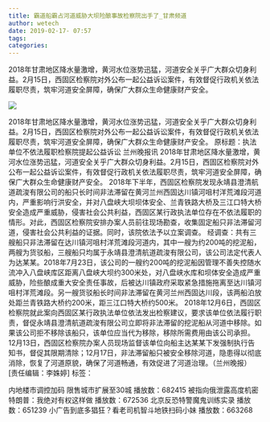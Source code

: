 ```yaml
---
title: 霸道船霸占河道威胁大坝险酿事故检察院出手了_甘肃频道
author: wetech
date: 2019-02-17- 07:57
tags: 
categories: 
---
```

2018年甘肃地区降水量激增，黄河水位涨势迅猛，河道安全关乎广大群众切身利益。2月15日，西固区检察院对外公布一起公益诉讼案件，有效督促行政机关依法履职尽责，筑牢河道安全屏障，确保广大群众生命健康财产安全。
<!-- more -->
                
<img align="center" border="0" src="http://p2.ifengimg.com/a/2016/0810/204c433878d5cf9size1_w16_h16.png" />
                
                
            
2018年甘肃地区降水量激增，黄河水位涨势迅猛，河道安全关乎广大群众切身利益。2月15日，西固区检察院对外公布一起公益诉讼案件，有效督促行政机关依法履职尽责，筑牢河道安全屏障，确保广大群众生命健康财产安全。
原标题：执法单位不依法履职检察院提起公益诉讼
兰州晚报讯 2018年甘肃地区降水量激增，黄河水位涨势迅猛，河道安全关乎广大群众切身利益。2月15日，西固区检察院对外公布一起公益诉讼案件，有效督促行政机关依法履职尽责，筑牢河道安全屏障，确保广大群众生命健康财产安全。
2018年下半年，西固区检察院发现永靖县澄清航道疏浚有限公司的船只长时间非法滞留在黄河兰州西固达川镇河咀村洋荒滩段河道内，严重影响行洪安全，并对八盘峡大坝坝体安全、兰青铁路大桥及三江口特大桥安全造成严重威胁，侵害社会公共利益，西固区某行政执法单位存在不依法履职的情形。对此，西固区检察院安排办案人员前往现场勘查，收集固定船只非法滞留河道，侵害社会公共利益的证据。同时，该院依法予以立案调查。
经调查：共有三艘船只非法滞留在达川镇河咀村洋荒滩段河道内，其中一艘为约200吨的挖泥船，两艘为货驳船，三艘船只均属于永靖县澄清航道疏浚有限公司，该公司法定代表人为达某某。2018年7月23日，该公司的一艘约200吨的挖泥船因管理不善失控随水流冲入八盘峡库区距离八盘峡大坝约300米处，对八盘峡水库和坝体安全造成严重威胁，险些酿成重大安全责任事故，后被达川镇政府采取紧急措施拖离至达川镇河咀村洋荒滩段。另一艘货驳船长时间非法滞留在黄河兰州西固达川段，该两船泊放处距兰青铁路大桥约200米，距三江口特大桥约500米。
2018年12月6日，西固区检察院就此案向西固区某行政执法单位依法发出检察建议，要求该单位依法履行职责，督促永靖县澄清航道疏浚有限公司立即将非法滞留的挖泥船从河道中移除。如果该公司拒不移除该船只，该单位应当代为移除，移除所需费用由该公司承担。
12月13日，西固区检察院办案人员现场监督该单位向船主达某某下发强制执行告知书，督促其限期清除；12月17日，非法滞留船只被安全移除河道，隐患得以彻底消除，恢复了河道原貌，确保了河道畅通，有效促进了河道治理。（兰州晚报）
[责任编辑：李姝婷]
标签：
 
 
 
             
内地楼市调控加码 限售城市扩展至30城
播放数：682415
被指向俄泄露高度机密 特朗普：我绝对有权这样做
播放数：672536
北京反恐特警魔鬼训练实录
播放数：651239
小广告到底多猖狂？看老司机智斗地铁扫码小妹
播放数：663268
